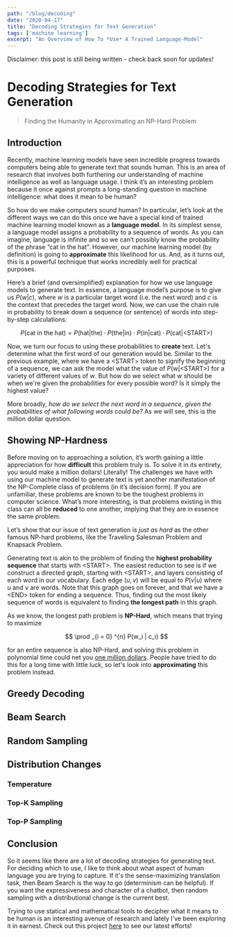 ```yaml
---
path: "/blog/decoding"
date: "2020-04-17"
title: "Decoding Strategies for Text Generation"
tags: ['machine learning']
excerpt: "An Overview of How To *Use* A Trained Language-Model"
---
```


<div class="notification  is-light">
Disclaimer: this post is still being written - check back soon for updates!
</div>

# Decoding Strategies for Text Generation
> Finding the Humanity in Approximating an NP-Hard Problem

## Introduction
Recently, machine learning models have seen incredible progress towards computers being able to generate text that sounds human. This is an area of research that involves both furthering our understanding of machine intelligence as well as language usage. I think it’s an interesting problem because it once against prompts a long-standing question in machine intelligence: what does it mean to be human?

So how do we make computers sound human? In particular, let’s look at the different ways we can do this once we have a special kind of trained machine learning model known as a **language model**. In its simplest sense, a language model assigns a probability to a sequence of words. As you can imagine, language is infinite and so we can’t possibly know the probability of the phrase “cat in the hat”. However, our machine learning model (by definition) is going to **approximate** this likelihood for us. And, as it turns out, this is a powerful technique that works incredibly well for practical purposes.

Here’s a brief (and oversimplified) explanation for how we use language models to generate text. In essence, a language model’s purpose is to give us $P(w|c)$, where $w$ is a particular target word (i.e. the next word) and $c$ is the context that precedes the target word. Now, we can use the chain rule in probability to break down a sequence (or sentence) of words into step-by-step calculations:

$$
P(\text{cat in the hat}) = P(\text{hat} | \text{the}) \cdot P(\text{the} | \text{in}) \cdot P(\text{in} | \text{cat}) \cdot P(\text{cat} | \text{<START>})
$$

Now, we turn our focus to using these probabilities to **create** text. Let's determine what the first word of our generation would be. Similar to the previous example, where we have a $\text{<START>}$ token to signify the beginning of a sequence, we can ask the model what the value of $P(w | \text{<START>})$ for a variety of different values of $w$. But how do we select what $w$ should be when we're given the probabilities for every possible word? Is it simply the highest value?

More broadly, *how do we select the next word in a sequence, given the probabilities of what following words could be?* As we will see, this is the million dollar question.

## Showing NP-Hardness
Before moving on to approaching a solution, it’s worth gaining a little appreciation for how **difficult** this problem truly is. To solve it in its entirety, you would make a million dollars! Literally! The challenges we have with using our machine model to generate text is yet another manifestation of the NP-Complete class of problems (in it’s decision form). If you are unfamiliar, these problems are known to be the toughest problems in computer science. What’s more interesting, is that problems existing in this class can all be **reduced** to one another, implying that they are in essence the same problem.

Let’s show that our issue of text generation is *just as hard* as the other famous NP-hard problems, like the Traveling Salesman Problem and Knapsack Problem. 

Generating text is akin to the problem of finding the **highest probability sequence** that starts with $\text{<START>}$.
The easiest reduction to see is if we construct a directed graph, starting with $\text{<START>}$, and layers consisting of each word in our vocabulary. Each edge $(u, v)$ will be equal to $P(v | u)$ where $u$ and $v$ are words. Note that this graph goes on forever, and that we have a $\text{<END>}$ token for ending a sequence. Thus, finding out the most likely sequence of words is equivalent to finding **the longest path** in this graph. 

As we know, the longest path problem is **NP-Hard**, which means that trying to maximize

$$
\prod _{i = 0} ^{n} P(w_i | c_i)
$$

for an entire sequence is also NP-Hard, and solving this problem in polynomial time could net you [one million dollars](https://en.wikipedia.org/wiki/Millennium_Prize_Problemshttps://en.wikipedia.org/wiki/Millennium_Prize_Problems). People have tried to do this for a long time with little luck, so let's look into **approximating** this problem instead.
 
## Greedy Decoding

## Beam Search

## Random Sampling

## Distribution Changes

### Temperature

### Top-K Sampling

### Top-P Sampling

## Conclusion

So it seems like there are a lot of decoding strategies for generating text. For deciding which to use, I like to think about what aspect of human language you are trying to capture. If it's the sense-maximizing translation task, then Beam Search is the way to go (determinism can be helpful). If you want the expressiveness and character of a chatbot, then random sampling with a distributional change is the current best.

Trying to use statical and mathematical tools to decipher what it means to be human is an interesting avenue of research and lately I've been exploring it in earnest. Check out this project [here](github.com/kirubarajan/trick) to see our latest efforts!